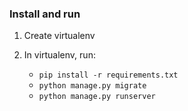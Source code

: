 ### Install and run

1. Create virtualenv

2. In virtualenv, run:
    * `pip install -r requirements.txt`
    * `python manage.py migrate`
    * `python manage.py runserver`